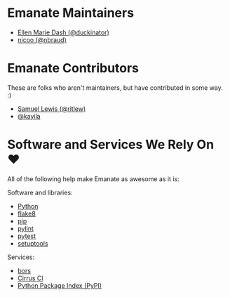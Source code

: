 # Emanate Maintainers

- [Ellen Marie Dash (@duckinator)](https://github.com/duckinator)
- [nicoo (@nbraud)](https://github.com/nbraud)


# Emanate Contributors

These are folks who aren't maintainers, but have contributed in some way. :)

- [Samuel Lewis (@ritlew)](https://github.com/ritlew)
- [@kayila](https://github.com/kayila)


# Software and Services We Rely On ♥

All of the following help make Emanate as awesome as it is:

Software and libraries:

- [Python](https://python.org)
- [flake8](https://gitlab.com/pycqa/flake8)
- [pip](https://pip.pypa.io/)
- [pylint](https://www.pylint.org/)
- [pytest](https://pytest.org/)
- [setuptools](https://github.com/pypa/setuptools)

Services:
- [bors](https://bors.tech/)
- [Cirrus CI](https://cirrus-ci.org/)
- [Python Package Index (PyPI)](https://pypi.org/)

